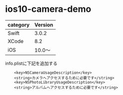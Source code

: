 # ios10-camera-demo

|category | Version| 
|---|---|
| Swift | 3.0.2 |
| XCode | 8.2 |
| iOS | 10.0〜 |

info.plistに下記を追加する

```
    <key>NSCameraUsageDescription</key>
    <string>カメラへアクセスするために必要です</string>
    <key>NSPhotoLibraryUsageDescription</key>
    <string>アルバムへアクセスするために必要です</string>
```
